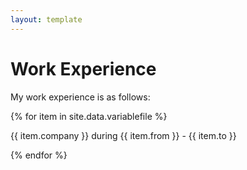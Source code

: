```yaml
---
layout: template
---
```


# Work Experience

My work experience is as follows:

{% for item in site.data.variablefile %}

{{ item.company }} during {{ item.from }} - {{ item.to }}

{% endfor %}
